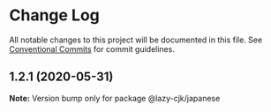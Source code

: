 # Change Log

All notable changes to this project will be documented in this file.
See [Conventional Commits](https://conventionalcommits.org) for commit guidelines.

## 1.2.1 (2020-05-31)

**Note:** Version bump only for package @lazy-cjk/japanese
